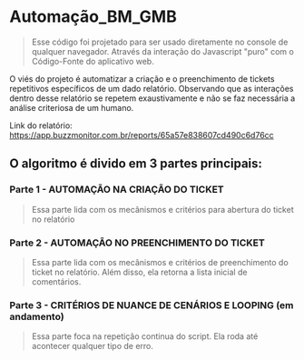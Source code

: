 # Automação_BM_GMB
>Esse código foi projetado para ser usado diretamente no console de qualquer navegador. Através da interação do Javascript "puro" com o Código-Fonte do aplicativo web.

O viés do projeto é automatizar a criação e o preenchimento de tickets repetitivos específicos de um dado relatório. Observando que as interações dentro desse relatório se repetem exaustivamente e não se faz necessária a análise criteriosa de um humano.

Link do relatório: https://app.buzzmonitor.com.br/reports/65a57e838607cd490c6d76cc

## O algoritmo é divido em 3 partes principais:

### Parte 1 - AUTOMAÇÃO NA CRIAÇÃO DO TICKET 
>Essa parte lida com os mecânismos e critérios para abertura do ticket no relatório

### Parte 2 - AUTOMAÇÃO NO PREENCHIMENTO DO TICKET
>Essa parte lida com os mecânismos e critérios de preenchimento do ticket no relatório. Além disso, ela retorna a lista inicial de comentários.

### Parte 3 - CRITÉRIOS DE NUANCE DE CENÁRIOS E LOOPING (em andamento)
>Essa parte foca na repetição continua do script. Ela roda até acontecer qualquer tipo de erro.
